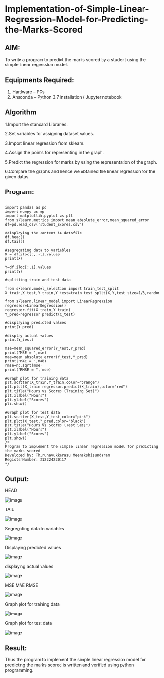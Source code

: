 # Implementation-of-Simple-Linear-Regression-Model-for-Predicting-the-Marks-Scored

## AIM:
To write a program to predict the marks scored by a student using the simple linear regression model.

## Equipments Required:
1. Hardware – PCs
2. Anaconda – Python 3.7 Installation / Jupyter notebook

## Algorithm

1.Import the standard Libraries.

2.Set variables for assigning dataset values.

3.Import linear regression from sklearn.

4.Assign the points for representing in the graph.

5.Predict the regression for marks by using the representation of the graph.

6.Compare the graphs and hence we obtained the linear regression for the given datas.

## Program:
```

import pandas as pd
import numpy as np
import matplotlib.pyplot as plt
from sklearn.metrics import mean_absolute_error,mean_squared_error
df=pd.read_csv('student_scores.csv')

#displaying the content in datafile
df.head()
df.tail()

#segregating data to variables
X = df.iloc[:,:-1].values
print(X)

Y=df.iloc[:,1].values
print(Y)

#splitting train and test data

from sklearn.model_selection import train_test_split
X_train,X_test,Y_train,Y_test=train_test_split(X,Y,test_size=1/3,random_state=0)

from sklearn.linear_model import LinearRegression
regressor=LinearRegression()
regressor.fit(X_train,Y_train)
Y_pred=regressor.predict(X_test)

#displaying predicted values
print(Y_pred)

#display actual values
print(Y_test)

mse=mean_squared_error(Y_test,Y_pred)
print('MSE = ',mse)
mae=mean_absolute_error(Y_test,Y_pred)
print('MAE = ',mae)
rmse=np.sqrt(mse)
print("RMSE = ",rmse)

#Graph plot for training data
plt.scatter(X_train,Y_train,color="orange")
plt.plot(X_train,regressor.predict(X_train),color="red")
plt.title("Hours vs Scores (Training Set)")
plt.xlabel("Hours")
plt.ylabel("Scores")
plt.show()

#Graph plot for test data
plt.scatter(X_test,Y_test,color="pink")
plt.plot(X_test,Y_pred,color="black")
plt.title("Hours vs Scores (Test Set)")
plt.xlabel("Hours")
plt.ylabel("Scores")
plt.show()
/*
Program to implement the simple linear regression model for predicting the marks scored.
Developed by: Thirunavukkarasu Meenakshisundaram
RegisterNumber: 212224220117
*/
```

## Output:
HEAD

![image](https://github.com/user-attachments/assets/42ac0396-8a3c-486c-9f90-cc4314f4a960)

TAIL

![image](https://github.com/user-attachments/assets/23100b22-225a-414d-b6d3-3ffd70207cf9)

Segregating data to variables

![image](https://github.com/user-attachments/assets/1f1878b7-c0b1-46f2-8d18-8bf8f4ae4c50)

Displaying predicted values

![image](https://github.com/user-attachments/assets/ed3e4e8d-515a-49fa-8a5e-6e8dfe4208c9)

displaying actual values

![image](https://github.com/user-attachments/assets/8b004ad5-1208-408f-8e89-7d3435fb5371)

MSE MAE RMSE

![image](https://github.com/user-attachments/assets/d9e838a0-749a-4204-b64f-ce8c38d84854)

Graph plot for training data

![image](https://github.com/user-attachments/assets/3c3d84fb-e4bc-4b65-a434-b7c0f74100c6)

Graph plot for test data

![image](https://github.com/user-attachments/assets/d4b4e9c0-4c88-4e58-97c1-d10a7adf2ebf)



## Result:
Thus the program to implement the simple linear regression model for predicting the marks scored is written and verified using python programming.
